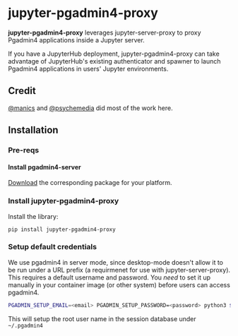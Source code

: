 # jupyter-pgadmin4-proxy

**jupyter-pgadmin4-proxy** leverages jupyter-server-proxy to proxy Pgadmin4 applications inside a Jupyter server.

If you have a JupyterHub deployment, jupyter-pgadmin4-proxy can take advantage of JupyterHub's existing authenticator and spawner to launch Pgadmin4 applications in users' Jupyter environments.

## Credit

[@manics](https://github.com/manics) and [@psychemedia](https://github.com/psychemedia) did most of the
work here.

## Installation

### Pre-reqs

#### Install pgadmin4-server
[Download](https://rstudio.com/products/pgadmin4/download-server/) the corresponding package for your platform.

### Install jupyter-pgadmin4-proxy

Install the library:
```
pip install jupyter-pgadmin4-proxy
```

### Setup default credentials

We use pgadmin4 in server mode, since desktop-mode doesn't allow it to be run under a URL prefix
(a requirmenet for use with jupyter-server-proxy). This requires a default username and password.
You *need* to set it up manually in your container image (or other system) before users can
access pgadmin4.

```bash
PGADMIN_SETUP_EMAIL=<email> PGADMIN_SETUP_PASSWORD=<password> python3 $(python3 -c 'import site; print(site.getsitepackages()[0])')/pgadmin4/setup.py
```

This will setup the root user name in the session database under `~/.pgadmin4`
